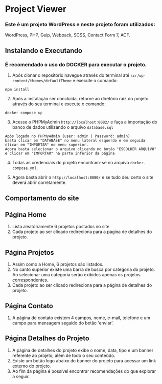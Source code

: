 # Project Viewer

### Este é um projeto WordPress e neste projeto foram utilizados:
WordPress, PHP, Gulp, Webpack, SCSS, Contact Form 7, ACF.


## Instalando e Executando
### É recomendado o uso do DOCKER para executar o projeto.

1. Após clonar o repositório navegue através do terminal até ```scr/wp-content/themes/defaultTheme``` e execute o comando:
```
npm install
```

2. Após a instalação ser concluída, retorne ao diretório raiz do projeto através do seu terminal e execute o comando:
```
docker compose up
```

3. Acesse o PHPMyAdmin ```http://localhost:8082/``` e faça a importação do banco de dados utilizando o arquivo ```database.sql```
````
Após logado no PHPMyAdmin (user: admin | Password: admin) 
basta clicar em "DATABASE" no menu lateral esquerdo e em seguida clicar em "IMPORTAR" no menu superior.
Agora basta selecionar o arquivo clicando no botão "ESCOLHER ARQUIVO" e clicar em "IMPORTAR" na parte inferior da página
````

4. Todas as credenciais do projeto encontram-se no arquivo ```docker-compose.yml```.

5. Agora basta abrir o ```http://localhost:8080/``` e se tudo deu certo o site deverá abrir corretamente.

## Comportamento do site

## Página Home
1. Lista aleatóriamente 6 projetos postados no site.
2. Cada projeto ao ser clicado redireciona para a página de detalhes do projeto.

## Página Projetos
1. Assim como a Home, 6 projetos são listados.
2. No canto superior existe uma barra de busca por categoria do projeto. Ao selecionar uma categoria serão exibidos apenas os projetos correspondentes.
4. Cada projeto ao ser clicado redireciona para a página de detalhes do projeto.

## Página Contato
1. A página de contato existem 4 campos, nome, e-mail, telefone e um campo para mensagem seguido do botão 'enviar'.

## Página Detalhes do Projeto
1. A página de detalhes do projeto exibe o nome, data, tipo e um banner referente ao projeto, além de todo o seu conteúdo.
2. Existe um botão logo abaixo do banner do projeto para acessar um link externo do projeto.
3. Ao fim da página é possível encontrar recomendações do que explorar a seguir.
